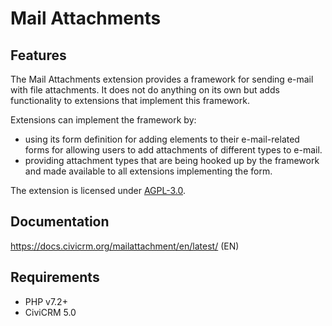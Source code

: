 # Mail Attachments

## Features

The Mail Attachments extension provides a framework for sending e-mail with file
attachments. It does not do anything on its own but adds functionality to
extensions that implement this framework.

Extensions can implement the framework by:

* using its form definition for adding elements to their e-mail-related forms
  for allowing users to add attachments of different types to e-mail.
* providing attachment types that are being hooked up by the framework and made
  available to all extensions implementing the form.

The extension is licensed under [AGPL-3.0](https://www.gnu.org/licenses/agpl-3.0).


## Documentation

https://docs.civicrm.org/mailattachment/en/latest/ (EN)

## Requirements

* PHP v7.2+
* CiviCRM 5.0
